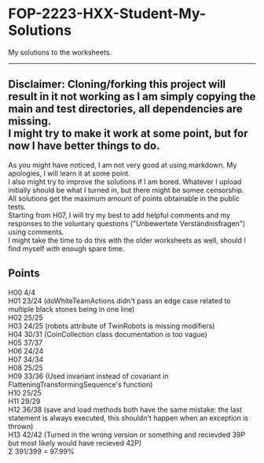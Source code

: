 # FOP-2223-HXX-Student-My-Solutions
My solutions to the worksheets.

---
Disclaimer: Cloning/forking this project will result in it not working as I am simply copying the main and test directories, all dependencies are missing.  
I might try to make it work at some point, but for now I have better things to do.  
---
As you might have  noticed, I am not very good at using markdown. My apologies, I will learn it at some point.  
I also might try to improve the solutions if I am bored. Whatever I upload initially should be what I turned in, but there might be somee censorship.  
All solutions get the maximum amount of points obtainable in the public tests.  
Starting from H07, I will try my best to add helpful comments and my responses to the voluntary questions ("Unbewertete Verständnisfragen") using comments.  
I might take the time to do this with the older worksheets as well, should I find myself with enough spare time.  
## Points
H00 4/4  
H01 23/24 (doWhiteTeamActions didn't pass an edge case related to multiple black stones being in one line)  
H02 25/25  
H03 24/25 (robots attribute of TwinRobots is missing modifiers)  
H04 30/31 (CoinCollection class documentation is too vague)  
H05 37/37  
H06 24/24  
H07 34/34  
H08 25/25  
H09 33/36 (Used invariant instead of covariant in FlatteningTransformingSequence's function)  
H10 25/25  
H11 29/29  
H12 36/38 (save and load methods both have the same mistake: the last statement is always executed, this shouldn't happen when an exception is thrown)  
H13 42/42 (Turned in the wrong version or something and recievded 39P but most likely would have recieved 42P)    
Σ 391/399 = 97.99%

